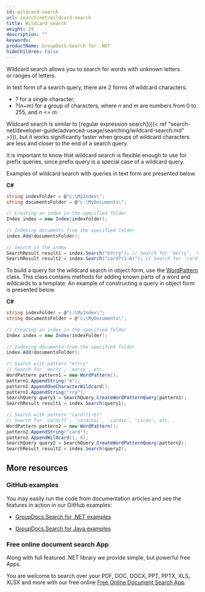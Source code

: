 ```yaml
---
id: wildcard-search
url: search/net/wildcard-search
title: Wildcard search
weight: 29
description: ""
keywords: 
productName: GroupDocs.Search for .NET
hideChildren: False
---
```

Wildcard search allows you to search for words with unknown letters or ranges of letters.

In text form of a search query, there are 2 forms of wildcard characters:

*   ? for a single character;
*   ?(*n*~*m*) for a group of characters, where *n* and *m* are numbers from 0 to 255, and *n* <= *m*.

Wildcard search is similar to [regular expression search]({{< ref "search-net/developer-guide/advanced-usage/searching/wildcard-search.md" >}}), but it works significantly faster when groups of wildcard characters are less and closer to the end of a search query.

It is important to know that wildcard search is flexible enough to use for prefix queries, since prefix query is a special case of a wildcard query.

Examples of wildcard search with queries in text form are presented below.

**C#**

```csharp
string indexFolder = @"c:\MyIndex\";
string documentsFolder = @"c:\MyDocuments\";
 
// Creating an index in the specified folder
Index index = new Index(indexFolder);
 
// Indexing documents from the specified folder
index.Add(documentsFolder);
 
// Search in the index
SearchResult result1 = index.Search("m?rry"); // Search for 'merry', 'marry', etc.
SearchResult result2 = index.Search("card?(1~6)"); // Search for 'cardiff', 'cardinal', 'cardio', 'cards', etc.
```

To build a query for the wildcard search in object form, use the [WordPattern](https://apireference.groupdocs.com/net/search/groupdocs.search.common/wordpattern) class. This class contains methods for adding known parts of a word and wildcards to a template. An example of constructing a query in object form is presented below.

**C#**

```csharp
string indexFolder = @"c:\MyIndex\";
string documentsFolder = @"c:\MyDocuments\";
 
// Creating an index in the specified folder
Index index = new Index(indexFolder);
 
// Indexing documents from the specified folder
index.Add(documentsFolder);
 
// Search with pattern "m?rry"
// Search for 'merry', 'marry', etc.
WordPattern pattern1 = new WordPattern();
pattern1.AppendString("m");
pattern1.AppendOneCharacterWildcard();
pattern1.AppendString("rry");
SearchQuery query1 = SearchQuery.CreateWordPatternQuery(pattern1);
SearchResult result1 = index.Search(query1);
 
// Search with pattern "card?(1~6)"
// Search for 'cardiff', 'cardinal', 'cardio', 'cards', etc.
WordPattern pattern2 = new WordPattern();
pattern2.AppendString("card");
pattern2.AppendWildcard(1, 6);
SearchQuery query2 = SearchQuery.CreateWordPatternQuery(pattern2);
SearchResult result2 = index.Search(query2);
```

## More resources

### GitHub examples

You may easily run the code from documentation articles and see the features in action in our GitHub examples:

*   [GroupDocs.Search for .NET examples](https://github.com/groupdocs-search/GroupDocs.Search-for-.NET)
    
*   [GroupDocs.Search for Java examples](https://github.com/groupdocs-search/GroupDocs.Search-for-Java)
    

### Free online document search App

Along with full featured .NET library we provide simple, but powerful free Apps.

You are welcome to search over your PDF, DOC, DOCX, PPT, PPTX, XLS, XLSX and more with our free online [Free Online Document Search App](https://products.groupdocs.app/search).
